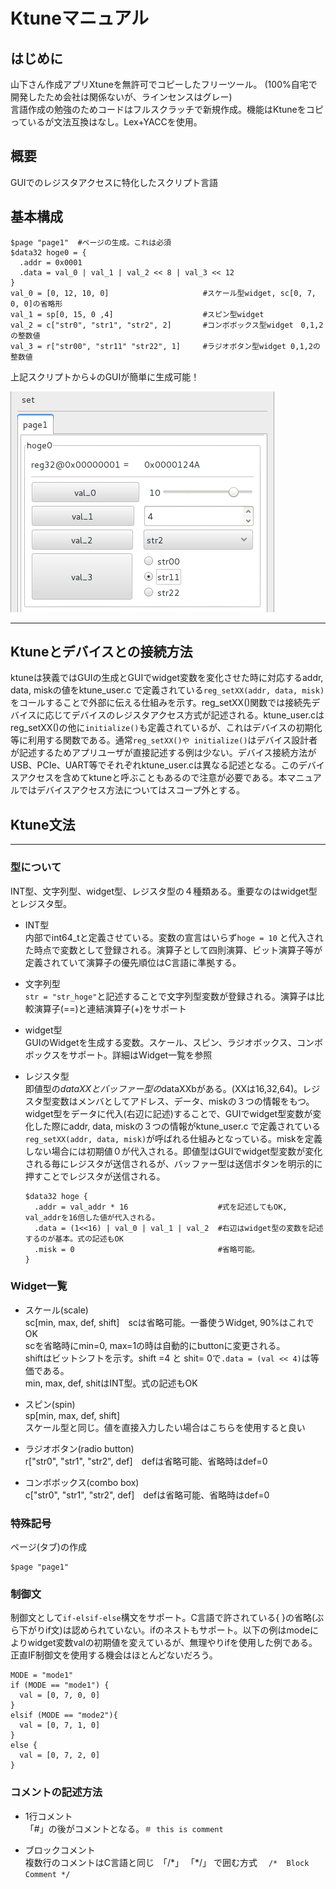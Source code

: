 # Ktuneマニュアル
## はじめに
山下さん作成アプリXtuneを無許可でコピーしたフリーツール。 (100%自宅で開発したため会社は関係ないが、ラインセンスはグレー)  
言語作成の勉強のためコードはフルスクラッチで新規作成。機能はKtuneをコピっているが文法互換はなし。Lex+YACCを使用。

## 概要
GUIでのレジスタアクセスに特化したスクリプト言語  


## 基本構成

```
$page "page1"  #ページの生成。これは必須
$data32 hoge0 = {
  .addr = 0x0001
  .data = val_0 | val_1 | val_2 << 8 | val_3 << 12
}
val_0 = [0, 12, 10, 0]                     #スケール型widget, sc[0, 7, 0, 0]の省略形
val_1 = sp[0, 15, 0 ,4]                    #スピン型widget
val_2 = c["str0", "str1", "str2", 2]       #コンボボックス型widget　0,1,2の整数値
val_3 = r["str00", "str11" "str22", 1]     #ラジオボタン型widget 0,1,2の整数値
```

上記スクリプトから↓のGUIが簡単に生成可能！

![GUI図](./manual/ktune_pict_0.jpg "GUI図")

---
## Ktuneとデバイスとの接続方法

ktuneは狭義ではGUIの生成とGUIでwidget変数を変化させた時に対応するaddr, data, miskの値をktune_user.c で定義されている`reg_setXX(addr, data, misk)`をコールすることで外部に伝える仕組みを示す。reg_setXX()関数では接続先デバイスに応じてデバイスのレジスタアクセス方式が記述される。ktune_user.cはreg_setXX()の他に`initialize()`も定義されているが、これはデバイスの初期化等に利用する関数である。通常`reg_setXX()や initialize()`はデバイス設計者が記述するためアプリユーザが直接記述する例は少ない。デバイス接続方法がUSB、PCIe、UART等でそれぞれktune_user.cは異なる記述となる。このデバイスアクセスを含めてktuneと呼ぶこともあるので注意が必要である。本マニュアルではデバイスアクセス方法についてはスコープ外とする。


## Ktune文法
---
### 型について
INT型、文字列型、widget型、レジスタ型の４種類ある。重要なのはwidget型とレジスタ型。

- INT型  
内部でint64_tと定義させている。変数の宣言はいらず`hoge = 10` と代入された時点で変数として登録される。演算子として四則演算、ビット演算子等が定義されていて演算子の優先順位はC言語に準拠する。  

- 文字列型  
`str = "str_hoge"`と記述することで文字列型変数が登録される。演算子は比較演算子(==)と連結演算子(+)をサポート  

- widget型  
GUIのWidgetを生成する変数。スケール、スピン、ラジオボックス、コンボボックスをサポート。詳細はWidget一覧を参照  

- レジスタ型  
即値型の$dataXX とバッファー型の$dataXXbがある。(XXは16,32,64)。レジスタ型変数はメンバとしてアドレス、データ、miskの３つの情報をもつ。widget型をデータに代入(右辺に記述)することで、GUIでwidget型変数が変化した際にaddr, data, miskの３つの情報がktune_user.c で定義されている`reg_setXX(addr, data, misk)`が呼ばれる仕組みとなっている。miskを定義しない場合には初期値０が代入される。即値型はGUIでwidget型変数が変化される毎にレジスタが送信されるが、バッファー型は送信ボタンを明示的に押すことでレジスタが送信される。

  ```
  $data32 hoge {
    .addr = val_addr * 16                    #式を記述してもOK, val_addrを16倍した値が代入される。
    .data = (1<<16) | val_0 | val_1 | val_2  #右辺はwidget型の変数を記述するのが基本。式の記述もOK
    .misk = 0                                #省略可能。
  }
  ```




### Widget一覧
- スケール(scale)  
sc[min, max, def, shift]　scは省略可能。一番使うWidget, 90%はこれでOK  
scを省略時にmin=0, max=1の時は自動的にbuttonに変更される。  
shiftはビットシフトを示す。shift =4 と shit= 0で`.data = (val << 4)`は等価である。  
min, max, def, shitはINT型。式の記述もOK

- スピン(spin)  
sp[min, max, def, shift]  
スケール型と同じ。値を直接入力したい場合はこちらを使用すると良い

- ラジオボタン(radio button)  
r["str0", "str1", "str2", def]　defは省略可能、省略時はdef=0  

- コンボボックス(combo box)  
c["str0", "str1", "str2", def]　defは省略可能、省略時はdef=0  



### 特殊記号
ページ(タブ)の作成

```
$page "page1"
```

### 制御文
制御文として`if-elsif-else`構文をサポート。C言語で許されている{ }の省略(ぶら下がりif文)は認められていない。ifのネストもサポート。以下の例はmodeによりwidget変数valの初期値を変えているが、無理やりifを使用した例である。正直IF制御文を使用する機会はほとんどないだろう。

```
MODE = "mode1"
if (MODE == "mode1") {
  val = [0, 7, 0, 0]
}
elsif (MODE == "mode2"){
  val = [0, 7, 1, 0]
}
else {
  val = [0, 7, 2, 0]
}
```

### コメントの記述方法
- 1行コメント  
「#」の後がコメントとなる。`＃ this is comment `  

- ブロックコメント  
複数行のコメントはC言語と同じ　「/\*」 「\*/」 で囲む方式 　`/*  Block Comment */`  

